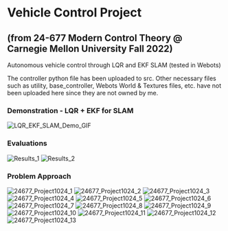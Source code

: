 # Vehicle Control Project 
## (from 24-677 Modern Control Theory @ Carnegie Mellon University Fall 2022)
Autonomous vehicle control through LQR and EKF SLAM (tested in Webots)

The controller python file has been uploaded to src.
Other necessary files such as utility, base_controller, Webots World & Textures files, etc. have not been uploaded here since they are not owned by me.

### Demonstration - LQR + EKF for SLAM
![LQR_EKF_SLAM_Demo_GIF](https://user-images.githubusercontent.com/83327791/208284213-ab6225df-9500-4f38-b391-638bb344ca95.gif)

### Evaluations
![Results_1](https://user-images.githubusercontent.com/83327791/208284764-3f8b1e1a-da7e-42dc-bb5d-46721edea6de.png)
![Results_2](https://user-images.githubusercontent.com/83327791/208284763-afdaa278-57f3-4712-93e8-0a102b4c4c3d.png)

### Problem Approach
![24677_Project1024_1](https://user-images.githubusercontent.com/83327791/208284334-e48a5b9d-d050-480f-b506-1952c885bb0e.png)
![24677_Project1024_2](https://user-images.githubusercontent.com/83327791/208284380-c65b48a9-27be-4aa0-82bf-3a84c569a8dd.png)
![24677_Project1024_3](https://user-images.githubusercontent.com/83327791/208284381-1dd49dfd-5594-404f-b6be-c865a63db392.png)
![24677_Project1024_4](https://user-images.githubusercontent.com/83327791/208284382-b95869fb-c945-4129-8fe2-9d72f56184f7.png)
![24677_Project1024_5](https://user-images.githubusercontent.com/83327791/208284383-210fb7db-3462-4b09-8c97-823d746e87d3.png)
![24677_Project1024_6](https://user-images.githubusercontent.com/83327791/208284384-dab35368-c6e8-4f76-a146-8a767267071b.png)
![24677_Project1024_7](https://user-images.githubusercontent.com/83327791/208284385-90fbea76-1ee5-47be-bbe8-f6df1bf5e5b8.png)
![24677_Project1024_8](https://user-images.githubusercontent.com/83327791/208284386-42307bc7-7dfb-4734-96fb-2f47c40f2b3e.png)
![24677_Project1024_9](https://user-images.githubusercontent.com/83327791/208284387-03dea9e1-a148-45a8-b7e9-9ff7c20e48a3.png)
![24677_Project1024_10](https://user-images.githubusercontent.com/83327791/208284388-a1b99a1d-0fd2-43f3-939d-57236133b276.png)
![24677_Project1024_11](https://user-images.githubusercontent.com/83327791/208284389-841ddf01-5aae-4781-83bf-83c5a5c68951.png)
![24677_Project1024_12](https://user-images.githubusercontent.com/83327791/208284390-97ec7253-67fc-4217-9dcb-92f562684aad.png)
![24677_Project1024_13](https://user-images.githubusercontent.com/83327791/208284391-64d856df-4e66-4a06-b2d7-ddd45bca61d5.png)
